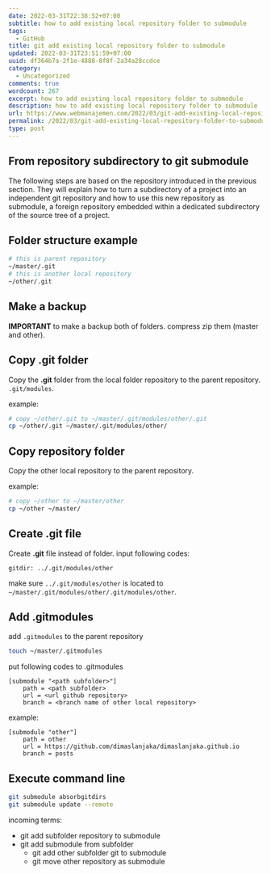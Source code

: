 ```yaml
---
date: 2022-03-31T22:38:52+07:00
subtitle: how to add existing local repository folder to submodule
tags:
  - GitHub
title: git add existing local repository folder to submodule
updated: 2022-03-31T23:51:59+07:00
uuid: df364b7a-2f1e-4888-8f8f-2a34a28ccdce
category:
  - Uncategorized
comments: true
wordcount: 267
excerpt: how to add existing local repository folder to submodule
description: how to add existing local repository folder to submodule
url: https://www.webmanajemen.com/2022/03/git-add-existing-local-repository-folder-to-submodule.html
permalink: /2022/03/git-add-existing-local-repository-folder-to-submodule.html
type: post
---
```


## From repository subdirectory to git submodule
The following steps are based on the repository introduced in the previous section. They will explain how to turn a subdirectory of a project into an independent git repository and how to use this new repository as submodule, a foreign repository embedded within a dedicated subdirectory of the source tree of a project.

## Folder structure example
```bash
# this is parent repository
~/master/.git
# this is another local repository
~/other/.git
```

## Make a backup
**IMPORTANT** to make a backup both of folders. compress zip them (master and other).

## Copy .git folder
Copy the **.git** folder from the local folder repository to the parent repository. `.git/modules`.

example:
```bash
# copy ~/other/.git to ~/master/.git/modules/other/.git
cp ~/other/.git ~/master/.git/modules/other/
```

## Copy repository folder
Copy the other local repository to the parent repository.

example:
```bash
# copy ~/other to ~/master/other
cp ~/other ~/master/
```

## Create .git file
Create **.git** file instead of folder. input following codes:
```
gitdir: ../.git/modules/other
```
make sure `../.git/modules/other` is located to `~/master/.git/modules/other/.git/modules/other`.

## Add .gitmodules
add `.gitmodules` to the parent repository
```bash
touch ~/master/.gitmodules
```
put following codes to .gitmodules
```profile
[submodule "<path subfolder>"]
	path = <path subfolder>
	url = <url github repository>
	branch = <branch name of other local repository>
```
example:
```profile
[submodule "other"]
	path = other
	url = https://github.com/dimaslanjaka/dimaslanjaka.github.io
	branch = posts
```

## Execute command line
```bash
git submodule absorbgitdirs
git submodule update --remote
```

incoming terms:
  - git add subfolder repository to submodule
  - git add submodule from subfolder
	- git add other subfolder git to submodule
	- git move other repository as submodule
